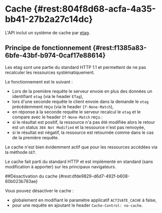 # Cache {#rest:804f8d68-acfa-4a35-bb41-27b2a27c14dc}

L'API inclut un système de cache par [etag][wikipediaEtag].

## Principe de fonctionnement {#rest:f1385a83-6bfe-43bf-b974-0caf17e88614}

Les etag sont une partie du standard HTTP 1.1 et permettent de ne pas recalculer les ressources systématiquement.

Le fonctionnement est le suivant :

* Lors de la première requête le serveur envoie en plus des données un identifiant `etag` (via le header `ETag`),
* lors d'une seconde requête le client envoie dans la demande le `etag` précédemment reçu (via le header `If-None-Match`),
* en réponse à la seconde requête le serveur recalcul le `etag` et le compare avec le header `If-None-Match` reçu :
 * si le résultat est positif, la ressource n'a pas été modifiée alors le retour est un status `304 Not Modified` et la ressource n'est pas renvoyée,
 * si le résultat est négatif, la ressource est retournée comme dans le cas de la première requête.

Le cache n'est bien évidemment actif que pour les ressources accédées via la méthode `GET`.

Le cache fait parti du standard HTTP et est implémenté en standard (sans modification à apporter) sur les principaux navigateurs.

##Désactivation du cache {#rest:dfde9829-d6d7-492f-b608-60b023b783ae}

Vous pouvez désactiver le cache :
 
* globalement en modifiant le paramètre applicatif `ACTIVATE_CACHE` à false,
* pour une requête en ajoutant le header `Cache-Control: no-cache`.


[wikipediaEtag]: https://fr.wikipedia.org/wiki/Balise-entit%C3%A9_ETag_HTTP